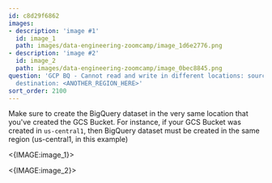 ```yaml
---
id: c8d29f6862
images:
- description: 'image #1'
  id: image_1
  path: images/data-engineering-zoomcamp/image_1d6e2776.png
- description: 'image #2'
  id: image_2
  path: images/data-engineering-zoomcamp/image_0bec8845.png
question: 'GCP BQ - Cannot read and write in different locations: source: <REGION_HERE>,
  destination: <ANOTHER_REGION_HERE>'
sort_order: 2100
---
```


Make sure to create the BigQuery dataset in the very same location that you've created the GCS Bucket. For instance, if your GCS Bucket was created in `us-central1`, then BigQuery dataset must be created in the same region (us-central1, in this example)

<{IMAGE:image_1}>

<{IMAGE:image_2}>

